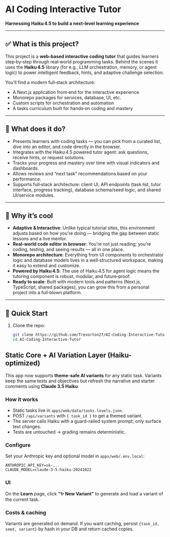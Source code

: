 # AI Coding Interactive Tutor  
**Harnessing Haiku 4.5 to build a next‑level learning experience**

---

## ✅ What is this project?  
This project is a **web‑based interactive coding tutor** that guides learners step‑by‑step through real‑world programming tasks. Behind the scenes it uses the **Haiku 4.5** library (for e.g., LLM orchestration, memory, or agent logic) to power intelligent feedback, hints, and adaptive challenge selection.

You’ll find a modern full‑stack architecture:
- A Next.js application front‑end for the interactive experience  
- Monorepo packages for services, database, UI, etc.  
- Custom scripts for orchestration and automation  
- A tasks curriculum built for hands‑on coding and mastery  

---

## 🎯 What does it do?  
- Presents learners with coding tasks — you can pick from a curated list, dive into an editor, and code directly in the browser.  
- Integrates with the Haiku 4.5 powered tutor agent: ask questions, receive hints, or request solutions.  
- Tracks your progress and mastery over time with visual indicators and dashboards.  
- Allows reviews and “next task” recommendations based on your performance.  
- Supports full‑stack architecture: client UI, API endpoints (task list, tutor interface, progress tracking), database schema/seed logic, and shared UI/service modules.  

---

## 🚀 Why it’s cool  
- **Adaptive & Interactive**: Unlike typical tutorial sites, this environment adjusts based on how you're doing — bridging the gap between static lessons and a live mentor.  
- **Real‑world code editor in browser**: You’re not just reading; you’re coding, testing, and seeing results — all in one place.  
- **Monorepo architecture**: Everything from UI components to orchestrator logic and database models lives in a well‑structured workspace, making it easy to extend and customize.  
- **Powered by Haiku 4.5**: The use of Haiku 4.5 for agent logic means the tutoring component is robust, modular, and future‑proof.  
- **Ready to scale**: Built with modern tools and patterns (Next.js, TypeScript, shared packages), you can grow this from a personal project into a full‑blown platform.

---

## 🧪 Quick Start  
1. Clone the repo:  
   ```bash
   git clone https://github.com/Trevorton27/AI-Coding-Interactive-Tutor.git
   cd AI-Coding-Interactive-Tutor


## Static Core + AI Variation Layer (Haiku-optimized)

This app now supports **theme-safe AI variants** for any static task. Variants keep the same tests and objectives but refresh the narrative and starter comments using **Claude 3.5 Haiku**.

### How it works
- Static tasks live in `apps/web/data/tasks.levels.json`.
- POST `/api/variants` with `{ task_id }` to get a themed variant.
- The server calls Haiku with a guard-railed system prompt; only surface text changes.
- Tests are untouched → grading remains deterministic.

### Configure
Set your Anthropic key and optional model in `apps/web/.env.local`:
```
ANTHROPIC_API_KEY=sk-...
CLAUDE_MODEL=claude-3-5-haiku-20241022
```

### UI
On the **Learn** page, click **“✨ New Variant”** to generate and load a variant of the current task.

### Costs & caching
Variants are generated on demand. If you want caching, persist `{task_id, seed, variant}` by hash in your DB and return cached copies.
